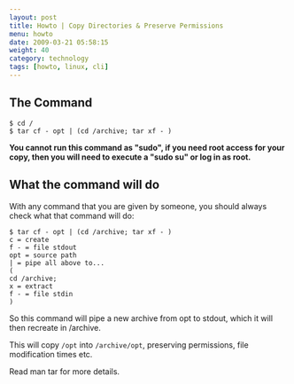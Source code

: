 ```yaml
---
layout: post
title: Howto | Copy Directories & Preserve Permissions
menu: howto
date: 2009-03-21 05:58:15
weight: 40
category: technology
tags: [howto, linux, cli]
---
```


## The Command

    $ cd /
    $ tar cf - opt | (cd /archive; tar xf - )

**You cannot run this command as "sudo", if you need root access for your copy, then you will need to execute a "sudo su" or log in as root.**

## What the command will do

With any command that you are given by someone, you should always check what that command will do:

    $ tar cf - opt | (cd /archive; tar xf - )
    c = create
    f - = file stdout
    opt = source path
    | = pipe all above to...
    (
    cd /archive;
    x = extract
    f - = file stdin
    )

So this command will pipe a new archive from opt to stdout, which it will then recreate in /archive.

This  will copy `/opt` into `/archive/opt`, preserving permissions, file modification times etc.

Read man tar for more details.
